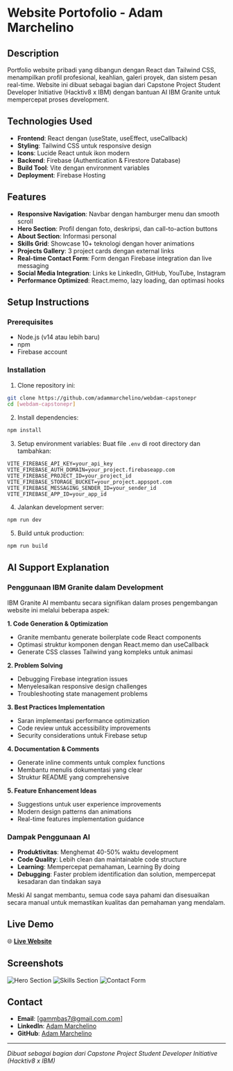 # Website Portofolio - Adam Marchelino

## Description
Portfolio website pribadi yang dibangun dengan React dan Tailwind CSS, menampilkan profil profesional, keahlian, galeri proyek, dan sistem pesan real-time. Website ini dibuat sebagai bagian dari Capstone Project Student Developer Initiative (Hacktiv8 x IBM) dengan bantuan AI IBM Granite untuk mempercepat proses development.

## Technologies Used
- **Frontend**: React dengan (useState, useEffect, useCallback)
- **Styling**: Tailwind CSS untuk responsive design
- **Icons**: Lucide React untuk ikon modern
- **Backend**: Firebase (Authentication & Firestore Database)
- **Build Tool**: Vite dengan environment variables
- **Deployment**: Firebase Hosting

## Features
- **Responsive Navigation**: Navbar dengan hamburger menu dan smooth scroll
- **Hero Section**: Profil dengan foto, deskripsi, dan call-to-action buttons
- **About Section**: Informasi personal
- **Skills Grid**: Showcase 10+ teknologi dengan hover animations
- **Projects Gallery**: 3 project cards dengan external links
- **Real-time Contact Form**: Form dengan Firebase integration dan live messaging
- **Social Media Integration**: Links ke LinkedIn, GitHub, YouTube, Instagram
- **Performance Optimized**: React.memo, lazy loading, dan optimasi hooks

## Setup Instructions

### Prerequisites
- Node.js (v14 atau lebih baru)
- npm
- Firebase account

### Installation
1. Clone repository ini:
```bash
git clone https://github.com/adammarchelino/webdam-capstonepr
cd [webdam-capstonepr]
```

2. Install dependencies:
```bash
npm install
```

3. Setup environment variables:
Buat file `.env` di root directory dan tambahkan:
```
VITE_FIREBASE_API_KEY=your_api_key
VITE_FIREBASE_AUTH_DOMAIN=your_project.firebaseapp.com
VITE_FIREBASE_PROJECT_ID=your_project_id
VITE_FIREBASE_STORAGE_BUCKET=your_project.appspot.com
VITE_FIREBASE_MESSAGING_SENDER_ID=your_sender_id
VITE_FIREBASE_APP_ID=your_app_id
```

4. Jalankan development server:
```bash
npm run dev
```

5. Build untuk production:
```bash
npm run build
```

## AI Support Explanation

### Penggunaan IBM Granite dalam Development

IBM Granite AI membantu secara signifikan dalam proses pengembangan website ini melalui beberapa aspek:

**1. Code Generation & Optimization**
- Granite membantu generate boilerplate code React components
- Optimasi struktur komponen dengan React.memo dan useCallback
- Generate CSS classes Tailwind yang kompleks untuk animasi

**2. Problem Solving**
- Debugging Firebase integration issues
- Menyelesaikan responsive design challenges
- Troubleshooting state management problems

**3. Best Practices Implementation**
- Saran implementasi performance optimization
- Code review untuk accessibility improvements
- Security considerations untuk Firebase setup

**4. Documentation & Comments**
- Generate inline comments untuk complex functions
- Membantu menulis dokumentasi yang clear
- Struktur README yang comprehensive

**5. Feature Enhancement Ideas**
- Suggestions untuk user experience improvements
- Modern design patterns dan animations
- Real-time features implementation guidance

### Dampak Penggunaan AI
- **Produktivitas**: Menghemat 40-50% waktu development
- **Code Quality**: Lebih clean dan maintainable code structure
- **Learning**: Mempercepat pemahaman, Learning By doing
- **Debugging**: Faster problem identification dan solution, mempercepat kesadaran dan tindakan saya

Meski AI sangat membantu, semua code saya pahami dan disesuaikan secara manual untuk memastikan kualitas dan pemahaman yang mendalam.

## Live Demo
🌐 **[Live Website](https://webdam-capstonepr.web.app/)**

## Screenshots
![Hero Section](screenshots/hero.png)
![Skills Section](screenshots/skills.png)
![Contact Form](screenshots/contact.png)

## Contact
- **Email**: [gammbas7@gmail.com.com]
- **LinkedIn**: [Adam Marchelino](https://www.linkedin.com/in/adam-marchelino/)
- **GitHub**: [Adam Marchelino](https://github.com/adammarchelino)

---
*Dibuat sebagai bagian dari Capstone Project Student Developer Initiative (Hacktiv8 x IBM)*
